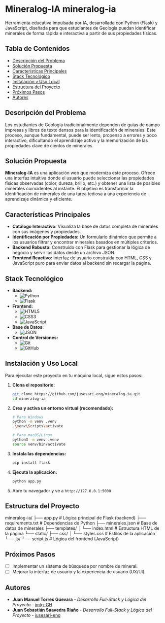 # Mineralog-IA  mineralog-ia

Herramienta educativa impulsada por IA, desarrollada con Python (Flask) y JavaScript, diseñada para que estudiantes de Geología puedan identificar minerales de forma rápida e interactiva a partir de sus propiedades físicas.

## Tabla de Contenidos
- [Descripción del Problema](#descripción-del-problema)
- [Solución Propuesta](#solución-propuesta)
- [Características Principales](#características-principales)
- [Stack Tecnológico](#stack-tecnológico)
- [Instalación y Uso Local](#instalación-y-uso-local)
- [Estructura del Proyecto](#estructura-del-proyecto)
- [Próximos Pasos](#próximos-pasos)
- [Autores](#autores)

## Descripción del Problema

Los estudiantes de Geología tradicionalmente dependen de guías de campo impresas y libros de texto densos para la identificación de minerales. Este proceso, aunque fundamental, puede ser lento, propenso a errores y poco interactivo, dificultando el aprendizaje activo y la memorización de las propiedades clave de cientos de minerales.

## Solución Propuesta

**Mineralog-IA** es una aplicación web que moderniza este proceso. Ofrece una interfaz intuitiva donde el usuario puede seleccionar las propiedades físicas observadas (color, dureza, brillo, etc.) y obtener una lista de posibles minerales coincidentes al instante. El objetivo es transformar la identificación de minerales de una tarea tediosa a una experiencia de aprendizaje dinámica y eficiente.

## Características Principales

- **Catálogo Interactivo:** Visualiza la base de datos completa de minerales con sus imágenes y propiedades.
- **Identificación por Propiedades:** Un formulario dinámico que permite a los usuarios filtrar y encontrar minerales basados en múltiples criterios.
- **Backend Robusto:** Construido con Flask para gestionar la lógica de negocio y servir los datos desde un archivo JSON.
- **Frontend Reactivo:** Interfaz de usuario construida con HTML, CSS y JavaScript puro para enviar datos al backend sin recargar la página.

## Stack Tecnológico

- **Backend:**
  - ![Python](https://img.shields.io/badge/Python-3.11-3776AB?style=for-the-badge&logo=python&logoColor=white)
  - ![Flask](https://img.shields.io/badge/Flask-2.2-000000?style=for-the-badge&logo=flask&logoColor=white)
- **Frontend:**
  - ![HTML5](https://img.shields.io/badge/HTML5-E34F26?style=for-the-badge&logo=html5&logoColor=white)
  - ![CSS3](https://img.shields.io/badge/CSS3-1572B6?style=for-the-badge&logo=css3&logoColor=white)
  - ![JavaScript](https://img.shields.io/badge/JavaScript-F7DF1E?style=for-the-badge&logo=javascript&logoColor=black)
- **Base de Datos:**
  - ![JSON](https://img.shields.io/badge/JSON-000000?style=for-the-badge&logo=json&logoColor=white)
- **Control de Versiones:**
  - ![Git](https://img.shields.io/badge/Git-F05032?style=for-the-badge&logo=git&logoColor=white)
  - ![GitHub](https://img.shields.io/badge/GitHub-181717?style=for-the-badge&logo=github&logoColor=white)

## Instalación y Uso Local

Para ejecutar este proyecto en tu máquina local, sigue estos pasos:

1.  **Clona el repositorio:**
    ```bash
    git clone https://github.com/jusesari-eng/mineralog-ia.git
    cd mineralog-ia
    ```

2.  **Crea y activa un entorno virtual (recomendado):**
    ```bash
    # Para Windows
    python -m venv .venv
    .\venv\Scripts\activate

    # Para macOS/Linux
    python3 -m venv .venv
    source venv/bin/activate
    ```

3.  **Instala las dependencias:**
    ```bash
    pip install flask
    ```

4.  **Ejecuta la aplicación:**
    ```bash
    python app.py
    ```

5.  Abre tu navegador y ve a `http://127.0.0.1:5000`

## Estructura del Proyecto
mineralog-ia/
├── app.py # Lógica principal de Flask (backend)
├── requirements.txt # Dependencias de Python
├── minerales.json # Base de datos de minerales
├── templates/
│ └── index.html # Estructura HTML de la página
└── static/
├── css/
│ └── styles.css # Estilos de la aplicación
└── js/
└── script.js # Lógica del frontend (JavaScript)

## Próximos Pasos

- [ ] Implementar un sistema de búsqueda por nombre de mineral.
- [ ] Mejorar la interfaz de usuario y la experiencia de usuario (UX/UI).

## Autores

- **Juan Manuel Torres Guevara** - *Desarrollo Full-Stack y Lógica del Proyecto* - [jmtg-GH](https://github.com/jmtg-GH)
- **Juan Sebastián Saavedra Riaño** - *Desarrollo Full-Stack y Lógica del Proyecto* - [jusesari-eng](https://github.com/jusesari-eng)
